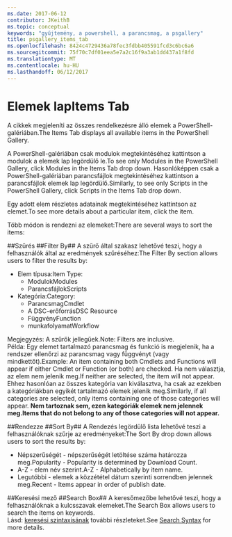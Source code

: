```yaml
---
ms.date: 2017-06-12
contributor: JKeithB
ms.topic: conceptual
keywords: "gyűjtemény, a powershell, a parancsmag, a psgallery"
title: psgallery_items_tab
ms.openlocfilehash: 8424c4729436a78fec3fdbb405591fcd3c6bc6a6
ms.sourcegitcommit: 75f70c7df01eea5e7a2c16f9a3ab1dd437a1f8fd
ms.translationtype: MT
ms.contentlocale: hu-HU
ms.lasthandoff: 06/12/2017
---
```

<a name="items-tab"></a><span data-ttu-id="92444-103">Elemek lap</span><span class="sxs-lookup"><span data-stu-id="92444-103">Items Tab</span></span>
==========

<span data-ttu-id="92444-104">A cikkek megjeleníti az összes rendelkezésre álló elemek a PowerShell-galériában.</span><span class="sxs-lookup"><span data-stu-id="92444-104">The Items Tab displays all available items in the PowerShell Gallery.</span></span>

<span data-ttu-id="92444-105">A PowerShell-galériában csak modulok megtekintéséhez kattintson a modulok a elemek lap legördülő le.</span><span class="sxs-lookup"><span data-stu-id="92444-105">To see only Modules in the PowerShell Gallery, click Modules in the Items Tab drop down.</span></span>  <span data-ttu-id="92444-106">Hasonlóképpen csak a PowerShell-galériában parancsfájlok megtekintéséhez kattintson a parancsfájlok elemek lap legördülő.</span><span class="sxs-lookup"><span data-stu-id="92444-106">Similarly, to see only Scripts in the PowerShell Gallery, click Scripts in the Items Tab drop down.</span></span>  

<span data-ttu-id="92444-107">Egy adott elem részletes adatainak megtekintéséhez kattintson az elemet.</span><span class="sxs-lookup"><span data-stu-id="92444-107">To see more details about a particular item, click the item.</span></span>

<span data-ttu-id="92444-108">Több módon is rendezni az elemeket:</span><span class="sxs-lookup"><span data-stu-id="92444-108">There are several ways to sort the items:</span></span>

##<a name="filter-by"></a><span data-ttu-id="92444-109">Szűrés ##</span><span class="sxs-lookup"><span data-stu-id="92444-109">Filter By##</span></span>
<span data-ttu-id="92444-110">A szűrő által szakasz lehetővé teszi, hogy a felhasználók által az eredmények szűréséhez:</span><span class="sxs-lookup"><span data-stu-id="92444-110">The Filter By section allows users to filter the results by:</span></span>
* <span data-ttu-id="92444-111">Elem típusa:</span><span class="sxs-lookup"><span data-stu-id="92444-111">Item Type:</span></span>
    * <span data-ttu-id="92444-112">Modulok</span><span class="sxs-lookup"><span data-stu-id="92444-112">Modules</span></span>
    * <span data-ttu-id="92444-113">Parancsfájlok</span><span class="sxs-lookup"><span data-stu-id="92444-113">Scripts</span></span>
* <span data-ttu-id="92444-114">Kategória:</span><span class="sxs-lookup"><span data-stu-id="92444-114">Category:</span></span>
    * <span data-ttu-id="92444-115">Parancsmag</span><span class="sxs-lookup"><span data-stu-id="92444-115">Cmdlet</span></span>
    * <span data-ttu-id="92444-116">A DSC-erőforrás</span><span class="sxs-lookup"><span data-stu-id="92444-116">DSC Resource</span></span>
    * <span data-ttu-id="92444-117">Függvény</span><span class="sxs-lookup"><span data-stu-id="92444-117">Function</span></span>
    * <span data-ttu-id="92444-118">munkafolyamat</span><span class="sxs-lookup"><span data-stu-id="92444-118">Workflow</span></span>

<span data-ttu-id="92444-119">Megjegyzés: A szűrők jellegűek.</span><span class="sxs-lookup"><span data-stu-id="92444-119">Note: Filters are inclusive.</span></span>  
<span data-ttu-id="92444-120">Példa: Egy elemet tartalmazó parancsmag és funkció is megjelenik, ha a rendszer ellenőrzi az parancsmag vagy függvényt (vagy mindkettőt).</span><span class="sxs-lookup"><span data-stu-id="92444-120">Example: An item containing both Cmdlets and Functions will appear if either Cmdlet or Function (or both) are checked.</span></span>  <span data-ttu-id="92444-121">Ha nem választja, az elem nem jelenik meg.</span><span class="sxs-lookup"><span data-stu-id="92444-121">If neither are selected, the item will not appear.</span></span>  
<span data-ttu-id="92444-122">Ehhez hasonlóan az összes kategória van kiválasztva, ha csak az ezekben a kategóriákban egyikét tartalmazó elemek jelenik meg.</span><span class="sxs-lookup"><span data-stu-id="92444-122">Similarly, if all categories are selected, only items containing one of those categories will appear.</span></span> <span data-ttu-id="92444-123">**Nem tartoznak sem, ezen kategóriák elemek nem jelennek meg.**</span><span class="sxs-lookup"><span data-stu-id="92444-123">**Items that do not belong to any of those categories will not appear.**</span></span>

##<a name="sort-by"></a><span data-ttu-id="92444-124">Rendezze ##</span><span class="sxs-lookup"><span data-stu-id="92444-124">Sort By##</span></span> 
<span data-ttu-id="92444-125">A Rendezés legördülő lista lehetővé teszi a felhasználóknak szűrje az eredményeket:</span><span class="sxs-lookup"><span data-stu-id="92444-125">The Sort By drop down allows users to sort the results by:</span></span>
* <span data-ttu-id="92444-126">Népszerűségét - népszerűségét letöltése száma határozza meg.</span><span class="sxs-lookup"><span data-stu-id="92444-126">Popularity - Popularity is determined by Download Count.</span></span>
* <span data-ttu-id="92444-127">A-Z - elem név szerint.</span><span class="sxs-lookup"><span data-stu-id="92444-127">A-Z - Alphabetically by item name.</span></span>
* <span data-ttu-id="92444-128">Legutóbbi - elemek a közzététel dátum szerinti sorrendben jelennek meg.</span><span class="sxs-lookup"><span data-stu-id="92444-128">Recent - Items appear in order of publish date.</span></span>


##<a name="search-box"></a><span data-ttu-id="92444-129">Keresési mező ##</span><span class="sxs-lookup"><span data-stu-id="92444-129">Search Box##</span></span>
<span data-ttu-id="92444-130">A keresőmezőbe lehetővé teszi, hogy a felhasználóknak a kulcsszavak elemeket.</span><span class="sxs-lookup"><span data-stu-id="92444-130">The Search Box allows users to search the items on keywords.</span></span>  
<span data-ttu-id="92444-131">Lásd: [keresési szintaxisának](./psgallery_search_syntax.md) további részleteket.</span><span class="sxs-lookup"><span data-stu-id="92444-131">See [Search Syntax](./psgallery_search_syntax.md) for more details.</span></span>

